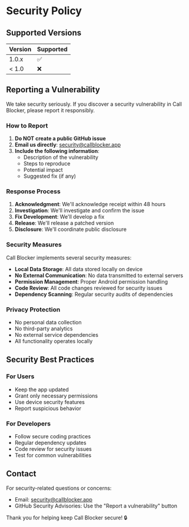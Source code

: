 # Security Policy

## Supported Versions

| Version | Supported          |
| ------- | ------------------ |
| 1.0.x   | :white_check_mark: |
| < 1.0   | :x:                |

## Reporting a Vulnerability

We take security seriously. If you discover a security vulnerability in Call Blocker, please report it responsibly.

### How to Report

1. **Do NOT create a public GitHub issue**
2. **Email us directly**: security@callblocker.app
3. **Include the following information**:
   - Description of the vulnerability
   - Steps to reproduce
   - Potential impact
   - Suggested fix (if any)

### Response Process

1. **Acknowledgment**: We'll acknowledge receipt within 48 hours
2. **Investigation**: We'll investigate and confirm the issue
3. **Fix Development**: We'll develop a fix
4. **Release**: We'll release a patched version
5. **Disclosure**: We'll coordinate public disclosure

### Security Measures

Call Blocker implements several security measures:

- **Local Data Storage**: All data stored locally on device
- **No External Communication**: No data transmitted to external servers
- **Permission Management**: Proper Android permission handling
- **Code Review**: All code changes reviewed for security issues
- **Dependency Scanning**: Regular security audits of dependencies

### Privacy Protection

- No personal data collection
- No third-party analytics
- No external service dependencies
- All functionality operates locally

## Security Best Practices

### For Users
- Keep the app updated
- Grant only necessary permissions
- Use device security features
- Report suspicious behavior

### For Developers
- Follow secure coding practices
- Regular dependency updates
- Code review for security issues
- Test for common vulnerabilities

## Contact

For security-related questions or concerns:
- Email: security@callblocker.app
- GitHub Security Advisories: Use the "Report a vulnerability" button

Thank you for helping keep Call Blocker secure! 🔒
